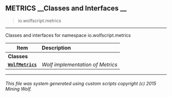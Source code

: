 ## METRICS __Classes and Interfaces __

>io.wolfscript.metrics

---

Classes and interfaces for namespace io.wolfscript.metrics

Item | Description   
--- | :--- 
__Classes__|
__[`WolfMetrics`](WolfMetrics.md)__ | _Wolf implementation of Metrics_ 



---



###### This file was system generated using custom scripts copyright (c) 2015 Mining Wolf.
	

